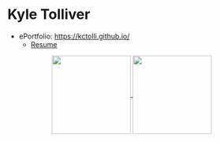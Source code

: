 # Kyle Tolliver

* ePortfolio: https://kctolli.github.io/
    + [Resume](https://kctolli.github.io/site_libs/resume.html)

<div align="center">
    <a href="https://github.com/anuraghazra/github-readme-stats">
      <img style="max-width:100%;" height="160" align="center" src="https://github-readme-stats.vercel.app/api?username=kctolli&count_private=true&show_icons=true&include_all_commits=true&theme=gruvbox" />
    </a>
    <a href="https://github.com/anuraghazra/github-readme-stats">
      <img style="max-width:100%;" height="160" align="center" src="https://github-readme-stats.vercel.app/api/top-langs/?username=kctolli&layout=compact&theme=gruvbox" />
    </a>
</div>



<!--
## Highlights

* [Data Science Coursework](https://kctolli.github.io/Data-Science/index.html)
* [COVID-19 Research and Consulting](https://kctolli.github.io/COVID-19/index.html)
* [Web Design and Development](https://wdd-100-dry.glitch.me/)
* [Digital System Design Coursework](https://ecen-340.glitch.me/)
* [Senior Design Project](https://ecen499-nasa.github.io/)
-->
